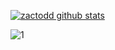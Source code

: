 [![zactodd github stats](https://github-readme-stats.vercel.app/api?username=zactodd&theme=blue-green)](https://github.com/zactodd/github-readme-stats)

![1](https://github-readme-stats.vercel.app/api/top-langs/?username=zactodd&theme=blue-green)

<!--
**zactodd/zactodd** is a ✨ _special_ ✨ repository because its `README.md` (this file) appears on your GitHub profile.

Here are some ideas to get you started:

- 🔭 I’m currently working on ...
- 🌱 I’m currently learning ...
- 👯 I’m looking to collaborate on ...
- 🤔 I’m looking for help with ...
- 💬 Ask me about ...
- 📫 How to reach me: ...
- 😄 Pronouns: ...
- ⚡ Fun fact: ...
-->
